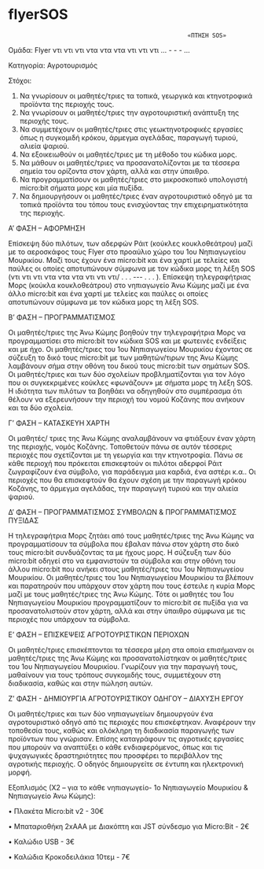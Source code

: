# flyerSOS


                                                       «ΠΤΗΣΗ SOS»


Ομάδα: Flyer ντι ντι ντι ντα ντα ντα ντι ντι ντι  … - - - …


Κατηγορία: Αγροτουρισμός


Στόχοι:

1. Να γνωρίσουν οι μαθητές/τριες τα τοπικά, γεωργικά  και κτηνοτροφικά προϊόντα της περιοχής τους. 
2. Να γνωρίσουν οι μαθητές/τριες την αγροτουριστική ανάπτυξη της περιοχής τους. 
3. Να συμμετέχουν οι μαθητές/τριες στις γεωκτηνοτροφικές εργασίες όπως η συγκομιδή κρόκου, άρμεγμα αγελάδας, παραγωγή τυριού, αλιεία  ψαριού. 
4. Να εξοικειωθούν οι μαθητές/τριες με τη μέθοδο του κώδικα μορς. 
5. Να μάθουν οι μαθητές/τριες να προσανατολίζονται με τα τέσσερα σημεία του ορίζοντα στον χάρτη, αλλά και στην ύπαιθρο. 
6. Να προγραμματίσουν οι μαθητές/τριες στο μικροσκοπικό υπολογιστή micro:bit σήματα μορς και μία πυξίδα. 
7. Να δημιουργήσουν οι μαθητές/τριες έναν αγροτουριστικό οδηγό με τα τοπικά προϊόντα του τόπου τους ενισχύοντας την επιχειρηματικότητα της περιοχής. 


Α’ ΦΑΣΗ – ΑΦΟΡΜΗΣΗ

Επίσκεψη δύο πιλότων, των αδερφών Ράιτ (κούκλες κουκλοθεάτρου) μαζί με το αεροσκάφος τους Flyer στο προαύλιο χώρο του 1ου Νηπιαγωγείου Μουρικίου. Μαζί τους έχουν ένα micro:bit και ένα χαρτί με τελείες και παύλες οι οποίες αποτυπώνουν σύμφωνα με τον κώδικα μορς τη λέξη SOS (ντι ντι ντι ντα ντα ντα ντι ντι ντι/ . . . --- . . . ).
Επίσκεψη τηλεγραφήτριας Μορς (κούκλα κουκλοθεάτρου) στο νηπιαγωγείο Άνω Κώμης μαζί με ένα άλλο micro:bit και ένα χαρτί με τελείες και παύλες οι οποίες αποτυπώνουν σύμφωνα με τον κώδικα μορς τη λέξη SOS.


Β’ ΦΑΣΗ – ΠΡΟΓΡΑΜΜΑΤΙΣΜΟΣ

Οι μαθητές/τριες της Άνω Κώμης βοηθούν την τηλεγραφήτρια Μορς να προγραμματίσει στο micro:bit τoν κώδικα SOS και με φωτεινές ενδείξεις και με ήχο. 
Οι μαθητές/τριες του 1ου Νηπιαγωγείου Μουρικίου έχοντας σε σύζευξη το δικό τους micro:bit με των μαθητών/τιρων της Άνω Κώμης λαμβάνουν σήμα στην οθόνη του δικού τους micro:bit των σημάτων SOS. 
Οι μαθητές/τριες και των δύο σχολείων προβληματίζονται για τον λόγο που οι συγκεκριμένες κούκλες «φωνάζουν» με σήματα μορς τη λέξη SOS.
Η ιδιότητα των πιλότων τα βοηθάει να οδηγηθούν στο συμπέρασμα ότι θέλουν να εξερευνήσουν την περιοχή του νομού Κοζάνης που ανήκουν και τα δύο σχολεία.  


Γ’ ΦΑΣΗ – ΚΑΤΑΣΚΕΥΗ ΧΑΡΤΗ 

Οι μαθητές/ τριες της Άνω Κώμης αναλαμβάνουν να φτιάξουν έναν χάρτη της περιοχής, νομός Κοζάνης. Τοποθετούν πάνω σε αυτόν τέσσερις περιοχές που σχετίζονται με τη γεωργία και την κτηνοτροφία. Πάνω σε κάθε περιοχή που πρόκειται επισκεφτούν οι πιλότοι αδερφοί Ράιτ ζωγραφίζουν ένα σύμβολο, για παράδειγμα μια καρδιά, ένα αστέρι κ.α.. Οι περιοχές που θα επισκεφτούν θα έχουν σχέση με την παραγωγή κρόκου Κοζάνης, το άρμεγμα αγελάδας, την παραγωγή τυριού και την αλιεία  ψαριού. 


Δ’ ΦΑΣΗ – ΠΡΟΓΡΑΜΜΑΤΙΣΜΟΣ ΣΥΜΒΟΛΩΝ & ΠΡΟΓΡΑΜΜΑΤΙΣΜΟΣ ΠΥΞΙΔΑΣ 

Η τηλεγραφήτρια Μορς ζητάει από τους μαθητές/τριες της Άνω Κώμης να προγραμματίσουν τα σύμβολα που έβαλαν πάνω στον χάρτη στο δικό τους micro:bit συνδυάζοντας τα με ήχους μορς. Η σύζευξη των δύο micro:bit οδηγεί στο να εμφανιστούν τα σύμβολα και στην οθόνη του άλλου micro:bit που ανήκει στους μαθητές/τριες του 1ου Νηπιαγωγείου Μουρικίου. Οι μαθητές/τριες του 1ου Νηπιαγωγείου Μουρικίου τα βλέπουν και παρατηρούν που υπάρχουν στον χάρτη που τους έστειλε η κυρία Μορς μαζί με τους μαθητές/τριες της Άνω Κώμης. 
Τότε οι μαθητές του 1ου Νηπιαγωγείου Μουρικίου προγραμματίζουν το micro:bit σε πυξίδα για να προσανατολιστούν στον χάρτη, αλλά και στην ύπαιθρο σύμφωνα με τις περιοχές που υπάρχουν τα σύμβολα. 



Ε’ ΦΑΣΗ – ΕΠΙΣΚΕΨΕΙΣ ΑΓΡΟΤΟΥΡΙΣΤΙΚΩΝ ΠΕΡΙΟΧΩΝ

Οι μαθητές/τριες επισκέπτονται τα τέσσερα μέρη στα οποία επισήμαναν οι μαθητές/τριες της Άνω Κώμης και προσανατολίστηκαν οι μαθητές/τριες του 1ου Νηπιαγωγείου Μουρικίου. Γνωρίζουν για την παραγωγή τους, μαθαίνουν για τους τρόπους συγκομιδής τους, συμμετέχουν στη διαδικασία, καθώς και στην πώληση αυτών. 


Ζ’ ΦΑΣΗ -  ΔΗΜΙΟΥΡΓΙΑ ΑΓΡΟΤΟΥΡΙΣΤΙΚΟΥ ΟΔΗΓΟΥ – ΔΙΑΧΥΣΗ ΕΡΓΟΥ

Οι μαθητές/τριες και των δύο νηπιαγωγείων δημιουργούν ένα αγροτουριστικό οδηγό από τις περιοχές που επισκέφτηκαν. Αναφέρουν την τοποθεσία τους, καθώς και ολόκληρη τη διαδικασία παραγωγής των προϊόντων που γνώρισαν. Επίσης καταγράφουν τις αγροτικές εργασίες που μπορούν να αναπτύξει ο κάθε ενδιαφερόμενος, όπως και τις ψυχαγωγικές δραστηριότητες που προσφέρει το περιβάλλον της αγροτικής περιοχής. Ο οδηγός δημιουργείτε σε έντυπη και ηλεκτρονική μορφή. 





Εξοπλισμός (Χ2 – για το κάθε νηπιαγωγείο- 1ο Νηπιαγωγείο Μουρικίου & Νηπιαγωγείο Άνω Κώμης): 

•	Πλακέτα Micro:bit v2  - 30€

•	Μπαταριοθήκη 2xΑΑA με Διακόπτη και JST σύνδεσμο για Micro:Bit  -  2€

•	Καλώδιο USB - 3€

•	Καλώδια Κροκοδειλάκια 10τεμ  -  7€

